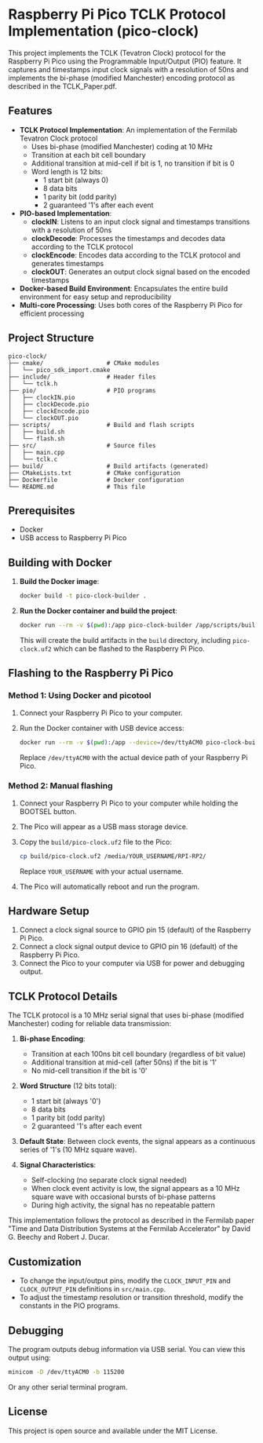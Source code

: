 # Raspberry Pi Pico TCLK Protocol Implementation (pico-clock)

This project implements the TCLK (Tevatron Clock) protocol for the Raspberry Pi Pico using the Programmable Input/Output (PIO) feature. It captures and timestamps input clock signals with a resolution of 50ns and implements the bi-phase (modified Manchester) encoding protocol as described in the TCLK_Paper.pdf.

## Features

- **TCLK Protocol Implementation**: An implementation of the Fermilab Tevatron Clock protocol
  - Uses bi-phase (modified Manchester) coding at 10 MHz
  - Transition at each bit cell boundary
  - Additional transition at mid-cell if bit is 1, no transition if bit is 0
  - Word length is 12 bits:
    * 1 start bit (always 0)
    * 8 data bits
    * 1 parity bit (odd parity)
    * 2 guaranteed '1's after each event
- **PIO-based Implementation**:
  - **clockIN**: Listens to an input clock signal and timestamps transitions with a resolution of 50ns
  - **clockDecode**: Processes the timestamps and decodes data according to the TCLK protocol
  - **clockEncode**: Encodes data according to the TCLK protocol and generates timestamps
  - **clockOUT**: Generates an output clock signal based on the encoded timestamps
- **Docker-based Build Environment**: Encapsulates the entire build environment for easy setup and reproducibility
- **Multi-core Processing**: Uses both cores of the Raspberry Pi Pico for efficient processing

## Project Structure

```
pico-clock/
├── cmake/                  # CMake modules
│   └── pico_sdk_import.cmake
├── include/                # Header files
│   └── tclk.h
├── pio/                    # PIO programs
│   ├── clockIN.pio
│   ├── clockDecode.pio
│   ├── clockEncode.pio
│   └── clockOUT.pio
├── scripts/                # Build and flash scripts
│   ├── build.sh
│   └── flash.sh
├── src/                    # Source files
│   ├── main.cpp
│   └── tclk.c
├── build/                  # Build artifacts (generated)
├── CMakeLists.txt          # CMake configuration
├── Dockerfile              # Docker configuration
└── README.md               # This file
```

## Prerequisites

- Docker
- USB access to Raspberry Pi Pico

## Building with Docker

1. **Build the Docker image**:

   ```bash
   docker build -t pico-clock-builder .
   ```

2. **Run the Docker container and build the project**:

   ```bash
   docker run --rm -v $(pwd):/app pico-clock-builder /app/scripts/build.sh
   ```

   This will create the build artifacts in the `build` directory, including `pico-clock.uf2` which can be flashed to the Raspberry Pi Pico.

## Flashing to the Raspberry Pi Pico

### Method 1: Using Docker and picotool

1. Connect your Raspberry Pi Pico to your computer.

2. Run the Docker container with USB device access:

   ```bash
   docker run --rm -v $(pwd):/app --device=/dev/ttyACM0 pico-clock-builder /app/scripts/flash.sh /dev/ttyACM0
   ```

   Replace `/dev/ttyACM0` with the actual device path of your Raspberry Pi Pico.

### Method 2: Manual flashing

1. Connect your Raspberry Pi Pico to your computer while holding the BOOTSEL button.

2. The Pico will appear as a USB mass storage device.

3. Copy the `build/pico-clock.uf2` file to the Pico:

   ```bash
   cp build/pico-clock.uf2 /media/YOUR_USERNAME/RPI-RP2/
   ```

   Replace `YOUR_USERNAME` with your actual username.

4. The Pico will automatically reboot and run the program.

## Hardware Setup

1. Connect a clock signal source to GPIO pin 15 (default) of the Raspberry Pi Pico.
2. Connect a clock signal output device to GPIO pin 16 (default) of the Raspberry Pi Pico.
3. Connect the Pico to your computer via USB for power and debugging output.

## TCLK Protocol Details

The TCLK protocol is a 10 MHz serial signal that uses bi-phase (modified Manchester) coding for reliable data transmission:

1. **Bi-phase Encoding**:
   - Transition at each 100ns bit cell boundary (regardless of bit value)
   - Additional transition at mid-cell (after 50ns) if the bit is '1'
   - No mid-cell transition if the bit is '0'

2. **Word Structure** (12 bits total):
   - 1 start bit (always '0')
   - 8 data bits
   - 1 parity bit (odd parity)
   - 2 guaranteed '1's after each event

3. **Default State**: Between clock events, the signal appears as a continuous series of '1's (10 MHz square wave).

4. **Signal Characteristics**:
   - Self-clocking (no separate clock signal needed)
   - When clock event activity is low, the signal appears as a 10 MHz square wave with occasional bursts of bi-phase patterns
   - During high activity, the signal has no repeatable pattern

This implementation follows the protocol as described in the Fermilab paper "Time and Data Distribution Systems at the Fermilab Accelerator" by David G. Beechy and Robert J. Ducar.

## Customization

- To change the input/output pins, modify the `CLOCK_INPUT_PIN` and `CLOCK_OUTPUT_PIN` definitions in `src/main.cpp`.
- To adjust the timestamp resolution or transition threshold, modify the constants in the PIO programs.

## Debugging

The program outputs debug information via USB serial. You can view this output using:

```bash
minicom -D /dev/ttyACM0 -b 115200
```

Or any other serial terminal program.

## License

This project is open source and available under the MIT License.
